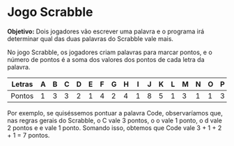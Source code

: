 # Jogo Scrabble

**Objetivo:** Dois jogadores vão escrever uma palavra e o programa irá determinar qual das duas palavras do Scrabble vale mais.

No jogo Scrabble, os jogadores criam palavras para marcar pontos, e o número de pontos é a soma dos valores dos pontos de cada letra da palavra.

Letras | A |	B |	C |	D |	E |	F |	G |	H |	I |	J |	K |	L |	M |	N |	O |	P |	Q |	R |	S |	T |	U |	V |	W |	X |	Y	| Z 
---|---|---|---|---|---|---|---|---|---|---|---|---|---|---|---|---|---|---|---|---|---|---|---|---|---|---
Pontos | 1 |	3	| 3 |	2	| 1	| 4	| 2	| 4	| 1	| 8	| 5	| 1	| 3	| 1	| 1	| 3	|10 |	1	| 1	| 1	| 1	| 4	|4 | 8 | 4 | 10 

Por exemplo, se quiséssemos pontuar a palavra Code, observaríamos que, nas regras gerais do Scrabble, o C vale 3 pontos, o o vale 1 ponto, o d vale 2 pontos e e vale 1 ponto. Somando isso, obtemos que Code vale 3 + 1 + 2 + 1 = 7 pontos.


